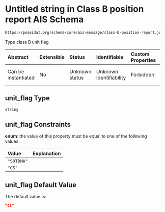 # Untitled string in Class B position report AIS Schema

```txt
https://poseidat.org/schema/core/ais-message/class-b-position-report.json#/properties/unit_flag
```

Type class B unit flag

| Abstract            | Extensible | Status         | Identifiable            | Custom Properties | Additional Properties | Access Restrictions | Defined In                                                                                                    |
| :------------------ | :--------- | :------------- | :---------------------- | :---------------- | :-------------------- | :------------------ | :------------------------------------------------------------------------------------------------------------ |
| Can be instantiated | No         | Unknown status | Unknown identifiability | Forbidden         | Allowed               | none                | [class-b-position-report.json*](schemas/core/ais-message/class-b-position-report.json "open original schema") |

## unit_flag Type

`string`

## unit_flag Constraints

**enum**: the value of this property must be equal to one of the following values:

| Value      | Explanation |
| :--------- | :---------- |
| `"SOTDMA"` |             |
| `"CS"`     |             |

## unit_flag Default Value

The default value is:

```json
"CS"
```
